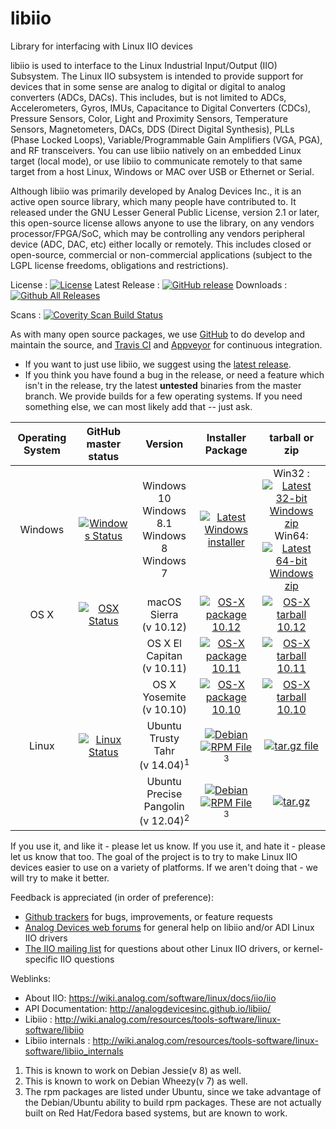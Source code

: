 # libiio

Library for interfacing with Linux IIO devices

libiio is used to interface to the Linux Industrial Input/Output (IIO) Subsystem. The Linux IIO subsystem is intended to provide support for devices that in some sense are analog to digital or digital to analog converters (ADCs, DACs). This includes, but is not limited to ADCs, Accelerometers, Gyros, IMUs, Capacitance to Digital Converters (CDCs), Pressure Sensors, Color, Light and Proximity Sensors, Temperature Sensors, Magnetometers, DACs, DDS (Direct Digital Synthesis), PLLs (Phase Locked Loops), Variable/Programmable Gain Amplifiers (VGA, PGA), and RF transceivers. You can use libiio natively on an embedded Linux target (local mode), or use libiio to communicate remotely to that same target from a host Linux, Windows or MAC over USB or Ethernet or Serial.

Although libiio was primarily developed by Analog Devices Inc., it is an active open source library, which many people have contributed to. It released under the GNU Lesser General Public License, version 2.1 or later, this open-source license allows anyone to use the library, on any vendors processor/FPGA/SoC, which may be controlling any vendors peripheral device (ADC, DAC, etc) either locally or remotely. This includes closed or open-source, commercial or non-commercial applications (subject to the LGPL license freedoms, obligations and restrictions).

License : [![License](https://img.shields.io/badge/license-LGPL2-blue.svg)](https://github.com/analogdevicesinc/libiio/blob/master/COPYING.txt)
Latest Release : [![GitHub release](https://img.shields.io/github/release/analogdevicesinc/libiio.svg)](https://github.com/analogdevicesinc/libiio/releases/latest)
Downloads :  [![Github All Releases](https://img.shields.io/github/downloads/analogdevicesinc/libiio/total.svg)](https://github.com/analogdevicesinc/libiio/releases/latest)

Scans : [![Coverity Scan Build Status](https://img.shields.io/coverity/scan/4796.svg)](https://scan.coverity.com/projects/analogdevicesinc-libiio)

As with many open source packages, we use [GitHub](https://github.com/analogdevicesinc/libiio) to do develop and maintain the source, and [Travis CI](https://travis-ci.com/) and [Appveyor](https://www.appveyor.com/) for continuous integration.
  - If you want to just use libiio, we suggest using the [latest release](https://github.com/analogdevicesinc/libiio/releases/latest).
  - If you think you have found a bug in the release, or need a feature which isn't in the release, try the latest **untested** binaries from the master branch. We provide builds for a few operating systems. If you need something else, we can most likely add that -- just ask.

| Operating System        | GitHub master status  | Version |  Installer Package  | tarball or zip |
|:-----------------------:|:---------------------:|:-------:|:-------------------:|:--------------:|
| Windows                 | [![Windows Status](https://ci.appveyor.com/api/projects/status/github/analogdevicesinc/libiio?svg=true)](https://ci.appveyor.com/project/analogdevicesinc/libiio/branch/master) | Windows 10<br />Windows 8.1<br />Windows 8<br />Windows 7 | [![Latest Windows installer](https://raw.githubusercontent.com/wiki/analogdevicesinc/libiio/img/win_box.png)](https://ci.appveyor.com/api/projects/analogdevicesinc/libiio/artifacts/libiio-setup.exe?branch=master) | Win32 : [![Latest 32-bit Windows zip](https://raw.githubusercontent.com/wiki/analogdevicesinc/libiio/img/win_box.png)](https://ci.appveyor.com/api/projects/analogdevicesinc/libiio/artifacts/libiio-win32.zip?branch=master)<br />Win64: [![Latest 64-bit Windows zip](https://raw.githubusercontent.com/wiki/analogdevicesinc/libiio/img/win_box.png)](https://ci.appveyor.com/api/projects/analogdevicesinc/libiio/artifacts/libiio-win64.zip?branch=master) |
| OS X                    | [![OSX Status](https://api.travis-ci.org/analogdevicesinc/libiio.svg?branch=master&label=osx&passingTex=foo)](https://travis-ci.org/analogdevicesinc/libiio) | macOS Sierra<br />(v 10.12) | [![OS-X package 10.12](https://raw.githubusercontent.com/wiki/analogdevicesinc/libiio/img/osx_box.png)](http://swdownloads.analog.com/cse/travis_builds/latest_libiio-osx_10.12.pkg) | [![OS-X tarball 10.12](https://raw.githubusercontent.com/wiki/analogdevicesinc/libiio/img/osx_box.png)](http://swdownloads.analog.com/cse/travis_builds/latest_libiio-osx_10.12.tar.gz) |
|                  |                     |  OS X El Capitan<br />(v 10.11) | [![OS-X package 10.11](https://raw.githubusercontent.com/wiki/analogdevicesinc/libiio/img/osx_box.png)](http://swdownloads.analog.com/cse/travis_builds/latest_libiio-osx_10.11.pkg) | [![OS-X tarball 10.11](https://raw.githubusercontent.com/wiki/analogdevicesinc/libiio/img/osx_box.png)](http://swdownloads.analog.com/cse/travis_builds/latest_libiio-osx_10.11.tar.gz) |
|                  |                     |  OS X Yosemite<br />(v 10.10) | [![OS-X package 10.10](https://raw.githubusercontent.com/wiki/analogdevicesinc/libiio/img/osx_box.png)](http://swdownloads.analog.com/cse/travis_builds/latest_libiio-osx_10.10.pkg) | [![OS-X tarball 10.10](https://raw.githubusercontent.com/wiki/analogdevicesinc/libiio/img/osx_box.png)](http://swdownloads.analog.com/cse/travis_builds/latest_libiio-osx_10.10.tar.gz) |
| Linux                   | [![Linux Status](https://api.travis-ci.org/analogdevicesinc/libiio.svg?branch=master&label=linux)](https://travis-ci.org/analogdevicesinc/libiio) | Ubuntu Trusty Tahr<br />(v 14.04)<sup>1</sup> | [![Debian](https://raw.githubusercontent.com/wiki/analogdevicesinc/libiio/img/deb.png)](http://swdownloads.analog.com/cse/travis_builds/latest_libiio-trusty.deb) [![RPM File](https://raw.githubusercontent.com/wiki/analogdevicesinc/libiio/img/rpm.png)](http://swdownloads.analog.com/cse/travis_builds/latest_libiio-trusty.rpm)<sup>3</sup> | [![tar.gz file](https://raw.githubusercontent.com/wiki/analogdevicesinc/libiio/img/linux_box.png)](http://swdownloads.analog.com/cse/travis_builds/latest_libiio-trusty.tar.gz) |
|  |  | Ubuntu Precise Pangolin<br />(v 12.04)<sup>2</sup>  | [![Debian](https://raw.githubusercontent.com/wiki/analogdevicesinc/libiio/img/deb.png)](http://swdownloads.analog.com/cse/travis_builds/latest_libiio-precise.deb) [![RPM File](https://raw.githubusercontent.com/wiki/analogdevicesinc/libiio/img/rpm.png)](http://swdownloads.analog.com/cse/travis_builds/latest_libiio-precise.rpm)<sup>3</sup> | [![tar.gz](https://raw.githubusercontent.com/wiki/analogdevicesinc/libiio/img/linux_box.png)](http://swdownloads.analog.com/cse/travis_builds/latest_libiio-precise.tar.gz) |

If you use it, and like it - please let us know. If you use it, and hate it - please let us know that too. The goal of the project is to try to make Linux IIO devices easier to use on a variety of platforms. If we aren't doing that - we will try to make it better.

Feedback is appreciated (in order of preference):

  * [Github trackers](https://github.com/analogdevicesinc/libiio/issues) for bugs, improvements, or feature requests
  * [Analog Devices web forums](https://ez.analog.com/community/linux-device-drivers/linux-software-drivers) for general help on libiio and/or ADI Linux IIO drivers
  * [The IIO mailing list](http://vger.kernel.org/vger-lists.html#linux-iio) for questions about other Linux IIO drivers, or kernel-specific IIO questions

Weblinks:
  * About IIO: https://wiki.analog.com/software/linux/docs/iio/iio
  * API Documentation: http://analogdevicesinc.github.io/libiio/
  * Libiio : http://wiki.analog.com/resources/tools-software/linux-software/libiio
  * Libiio internals : http://wiki.analog.com/resources/tools-software/linux-software/libiio_internals

1. This is known to work on Debian Jessie(v 8) as well.<br />
2. This is known to work on Debian Wheezy(v 7) as well.<br />
3. The rpm packages are listed under Ubuntu, since we take advantage of the Debian/Ubuntu ability to build rpm packages. These are not actually built on Red Hat/Fedora based systems, but are known to work.

